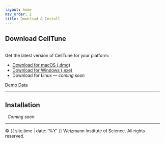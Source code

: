 ```yaml
---
layout: home
nav_order: 2
title: Download & Install
---
```


## Download CellTune
&nbsp;  
Get the latest version of CellTune for your platform:

- [Download for macOS (.dmg)](https://www.dropbox.com/scl/fi/8e5uv62gmf9io14n8xqaw/CellTune.dmg?rlkey=w0s9bxyw3gitquaudoyt13azy&dl=0)
- [Download for Windows (.exe)](https://www.dropbox.com/scl/fi/1bloi4q2tzftk8nbtmrrd/CellTuneSetup.exe?rlkey=ae02io9lykjkft8et51akm8b7&dl=0)
- Download for Linux — *coming soon*


[Demo Data](https://www.dropbox.com/scl/fo/ggh2nsprk2vqwxq8jk5q5/ABp7dl734GFH9lI1PHD4xk0?rlkey=nvruf5wytiondimcoy1uzx34t&dl=0)

---

## Installation
&nbsp;
*Coming soon*

---
© {{ site.time | date: '%Y' }} Weizmann Institute of Science. All rights reserved.
